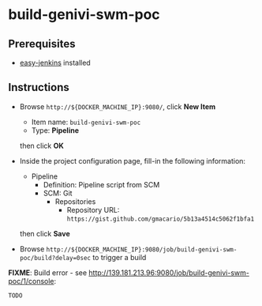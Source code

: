 # build-genivi-swm-poc

## Prerequisites

* [easy-jenkins](https://github.com/gmacario/easy-jenkins) installed

## Instructions

* Browse `http://${DOCKER_MACHINE_IP}:9080/`, click **New Item**
  - Item name: `build-genivi-swm-poc`
  - Type: **Pipeline**

  then click **OK**

* Inside the project configuration page, fill-in the following information:
  - Pipeline
    - Definition: Pipeline script from SCM
    - SCM: Git
      - Repositories
        - Repository URL: `https://gist.github.com/gmacario/5b13a4514c5062f1bfa1`

  then click **Save**

* Browse `http://${DOCKER_MACHINE_IP}:9080/job/build-genivi-swm-poc/build?delay=0sec` to trigger a build

**FIXME**: Build error - see <http://139.181.213.96:9080/job/build-genivi-swm-poc/1/console>:

```
TODO
```